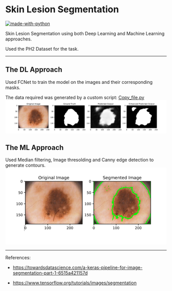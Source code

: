 # Skin Lesion Segmentation

[![made-with-python](https://img.shields.io/badge/Made%20with-Python-1f425f.svg)](https://www.python.org/)

Skin Lesion Segmentation using both Deep Learning and Machine Learning approaches.

Used the PH2 Dataset for the task.
___

## The DL Approach
Used FCNet to train the model on the images and their corresponding masks.

The data required was generated by a custom script: [Copy_file.py](https://github.com/AshuMaths1729/Image_Segmenter/blob/master/Copy_file.py)
![alt_text](https://github.com/AshuMaths1729/Image_Segmenter/blob/master/DL_result.png "DL Approach Results")


## The ML Approach
Used Median filtering, Image thresolding and Canny edge detection to generate contours.
![alt_text](https://github.com/AshuMaths1729/Image_Segmenter/blob/master/ML_result.png "ML Approach Results")


___

References:
* https://towardsdatascience.com/a-keras-pipeline-for-image-segmentation-part-1-6515a421157d

* https://www.tensorflow.org/tutorials/images/segmentation
